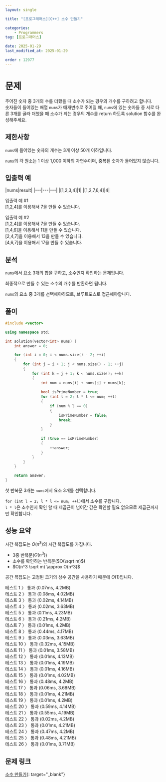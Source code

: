```yaml
---
layout: single

title: "[프로그래머스][C++] 소수 만들기"

categories:
    - Programmers
tag: [프로그래머스]

date: 2025-01-29
last_modified_at: 2025-01-29

order : 12977
---
```


# 문제

주어진 숫자 중 3개의 수를 더했을 때 소수가 되는 경우의 개수를 구하려고 합니다.  
숫자들이 들어있는 배열 `nums`가 매개변수로 주어질 때, `nums`에 있는 숫자들 중 서로 다른 3개를 골라 더했을 때 소수가 되는 경우의 개수를 return 하도록 solution 함수를 완성해주세요.

## 제한사항

`nums`에 들어있는 숫자의 개수는 3개 이상 50개 이하입니다.

`nums`의 각 원소는 1 이상 1,000 이하의 자연수이며, 중복된 숫자가 들어있지 않습니다.

## 입출력 예

|nums|result|
|---|---|---|
|[1,2,3,4]|1|
|[1,2,7,6,4]|4|

입출력 예 #1  
[1,2,4]를 이용해서 7을 만들 수 있습니다.

입출력 예 #2  
[1,2,4]를 이용해서 7을 만들 수 있습니다.  
[1,4,6]을 이용해서 11을 만들 수 있습니다.  
[2,4,7]을 이용해서 13을 만들 수 있습니다.  
[4,6,7]을 이용해서 17을 만들 수 있습니다.

## 분석

`nums`에서 요소 3개의 합을 구하고, 소수인지 확인하는 문제입니다.

최종적으로 만들 수 있는 소수의 개수를 반환하면 됩니다.

`nums`의 요소 중 3개를 선택해야하므로, 브루트포스로 접근해야합니다.

## 풀이

```cpp
#include <vector>

using namespace std;

int solution(vector<int> nums) {
    int answer = 0;

    for (int i = 0; i < nums.size() - 2; ++i)
    {
        for (int j = i + 1; j < nums.size() - 1; ++j)
        {
            for (int k = j + 1; k < nums.size(); ++k)
            {
                int num = nums[i] + nums[j] + nums[k];
                
                bool isPrimeNumber = true;
                for (int l = 2; l * l <= num; ++l)
                {
                    if (num % l == 0)
                    {
                        isPrimeNumber = false;
                        break;
                    }
                }
                
                if (true == isPrimeNumber)
                {
                    ++answer;
                }
            }
        }
    }

    return answer;
}
```

첫 반복문 3개는 `nums`에서 요소 3개를 선택합니다.

`for (int l = 2; l * l <= num; ++l)`에서 소수를 구합니다.  
`l * l`은 소수인지 확인 할 때 제곱근이 넘어간 값은 확인할 필요 없으므로 제곱근까지만 확인합니다.

## 성능 요약

시간 복잡도는 $O(n^3)$의 시간 복잡도를 가집니다.

- 3중 반복문($O(n^3)$)
- 소수를 확인하는 반복문($O(\sqrt m)$)
- $O(n^3 \sqrt m) \approx O(n^3)$

공간 복잡도는 고정된 크기의 상수 공간을 사용하기 때문에 $O(1)$입니다.

테스트 1 〉 통과 (0.07ms, 4.2MB)  
테스트 2 〉 통과 (0.08ms, 4.02MB)  
테스트 3 〉 통과 (0.02ms, 4.14MB)  
테스트 4 〉 통과 (0.02ms, 3.63MB)  
테스트 5 〉 통과 (0.11ms, 4.23MB)  
테스트 6 〉 통과 (0.21ms, 4.2MB)  
테스트 7 〉 통과 (0.01ms, 4.2MB)  
테스트 8 〉 통과 (0.44ms, 4.17MB)  
테스트 9 〉 통과 (0.03ms, 3.63MB)  
테스트 10 〉 통과 (0.32ms, 4.15MB)  
테스트 11 〉 통과 (0.01ms, 3.58MB)  
테스트 12 〉 통과 (0.01ms, 4.13MB)  
테스트 13 〉 통과 (0.01ms, 4.19MB)  
테스트 14 〉 통과 (0.01ms, 4.16MB)  
테스트 15 〉 통과 (0.01ms, 4.02MB)  
테스트 16 〉 통과 (0.48ms, 4.2MB)  
테스트 17 〉 통과 (0.06ms, 3.68MB)  
테스트 18 〉 통과 (0.01ms, 4.21MB)  
테스트 19 〉 통과 (0.01ms, 4.2MB)  
테스트 20 〉 통과 (0.59ms, 4.14MB)  
테스트 21 〉 통과 (0.55ms, 4.19MB)  
테스트 22 〉 통과 (0.02ms, 4.2MB)  
테스트 23 〉 통과 (0.01ms, 4.21MB)  
테스트 24 〉 통과 (0.47ms, 4.2MB)  
테스트 25 〉 통과 (0.48ms, 4.21MB)  
테스트 26 〉 통과 (0.01ms, 3.71MB)  

## 문제 링크

[소수 만들기](https://school.programmers.co.kr/learn/courses/30/lessons/12977){: target="_blank"}
